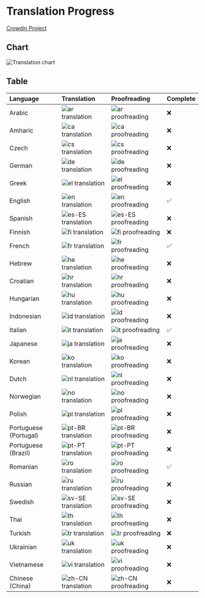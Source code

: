 # Translation Progress

[Crowdin Project](https://crowdin.com/project/zoomeeting-redirector)

## Chart

![Translation chart](https://badges.awesome-crowdin.com/translation-14914365-558725.png)

## Table

|Language|Translation|Proofreading|Complete|
|:----|:----|:----|:----|
|Arabic|![ar translation](https://img.shields.io/badge/dynamic/json?color=blue&label=ar&style=for-the-badge&logo=crowdin&query=%24.progress.0.data.translationProgress&url=https%3A%2F%2Fbadges.awesome-crowdin.com%2Fstats-14914365-558725.json)|![ar proofreading](https://img.shields.io/badge/dynamic/json?color=green&label=ar&style=for-the-badge&logo=crowdin&query=%24.progress.0.data.approvalProgress&url=https%3A%2F%2Fbadges.awesome-crowdin.com%2Fstats-14914365-558725.json)|❌|
|Amharic|![ca translation](https://img.shields.io/badge/dynamic/json?color=blue&label=ca&style=for-the-badge&logo=crowdin&query=%24.progress.1.data.translationProgress&url=https%3A%2F%2Fbadges.awesome-crowdin.com%2Fstats-14914365-558725.json)|![ca proofreading](https://img.shields.io/badge/dynamic/json?color=green&label=ca&style=for-the-badge&logo=crowdin&query=%24.progress.1.data.approvalProgress&url=https%3A%2F%2Fbadges.awesome-crowdin.com%2Fstats-14914365-558725.json)|❌|
|Czech|![cs translation](https://img.shields.io/badge/dynamic/json?color=blue&label=cs&style=for-the-badge&logo=crowdin&query=%24.progress.2.data.translationProgress&url=https%3A%2F%2Fbadges.awesome-crowdin.com%2Fstats-14914365-558725.json)|![cs proofreading](https://img.shields.io/badge/dynamic/json?color=green&label=cs&style=for-the-badge&logo=crowdin&query=%24.progress.2.data.approvalProgress&url=https%3A%2F%2Fbadges.awesome-crowdin.com%2Fstats-14914365-558725.json)|❌|
|German|![de translation](https://img.shields.io/badge/dynamic/json?color=blue&label=de&style=for-the-badge&logo=crowdin&query=%24.progress.3.data.translationProgress&url=https%3A%2F%2Fbadges.awesome-crowdin.com%2Fstats-14914365-558725.json)|![de proofreading](https://img.shields.io/badge/dynamic/json?color=green&label=de&style=for-the-badge&logo=crowdin&query=%24.progress.3.data.approvalProgress&url=https%3A%2F%2Fbadges.awesome-crowdin.com%2Fstats-14914365-558725.json)|❌|
|Greek|![el translation](https://img.shields.io/badge/dynamic/json?color=blue&label=el&style=for-the-badge&logo=crowdin&query=%24.progress.4.data.translationProgress&url=https%3A%2F%2Fbadges.awesome-crowdin.com%2Fstats-14914365-558725.json)|![el proofreading](https://img.shields.io/badge/dynamic/json?color=green&label=el&style=for-the-badge&logo=crowdin&query=%24.progress.4.data.approvalProgress&url=https%3A%2F%2Fbadges.awesome-crowdin.com%2Fstats-14914365-558725.json)|❌|
|English|![en translation](https://img.shields.io/badge/dynamic/json?color=blue&label=en&style=for-the-badge&logo=crowdin&query=%24.progress.5.data.translationProgress&url=https%3A%2F%2Fbadges.awesome-crowdin.com%2Fstats-14914365-558725.json)|![en proofreading](https://img.shields.io/badge/dynamic/json?color=green&label=en&style=for-the-badge&logo=crowdin&query=%24.progress.5.data.approvalProgress&url=https%3A%2F%2Fbadges.awesome-crowdin.com%2Fstats-14914365-558725.json)|✅|
|Spanish|![es-ES translation](https://img.shields.io/badge/dynamic/json?color=blue&label=es-ES&style=for-the-badge&logo=crowdin&query=%24.progress.6.data.translationProgress&url=https%3A%2F%2Fbadges.awesome-crowdin.com%2Fstats-14914365-558725.json)|![es-ES proofreading](https://img.shields.io/badge/dynamic/json?color=green&label=es-ES&style=for-the-badge&logo=crowdin&query=%24.progress.6.data.approvalProgress&url=https%3A%2F%2Fbadges.awesome-crowdin.com%2Fstats-14914365-558725.json)|❌|
|Finnish|![fi translation](https://img.shields.io/badge/dynamic/json?color=blue&label=fi&style=for-the-badge&logo=crowdin&query=%24.progress.7.data.translationProgress&url=https%3A%2F%2Fbadges.awesome-crowdin.com%2Fstats-14914365-558725.json)|![fi proofreading](https://img.shields.io/badge/dynamic/json?color=green&label=fi&style=for-the-badge&logo=crowdin&query=%24.progress.7.data.approvalProgress&url=https%3A%2F%2Fbadges.awesome-crowdin.com%2Fstats-14914365-558725.json)|❌|
|French|![fr translation](https://img.shields.io/badge/dynamic/json?color=blue&label=fr&style=for-the-badge&logo=crowdin&query=%24.progress.8.data.translationProgress&url=https%3A%2F%2Fbadges.awesome-crowdin.com%2Fstats-14914365-558725.json)|![fr proofreading](https://img.shields.io/badge/dynamic/json?color=green&label=fr&style=for-the-badge&logo=crowdin&query=%24.progress.8.data.approvalProgress&url=https%3A%2F%2Fbadges.awesome-crowdin.com%2Fstats-14914365-558725.json)|✅|
|Hebrew|![he translation](https://img.shields.io/badge/dynamic/json?color=blue&label=he&style=for-the-badge&logo=crowdin&query=%24.progress.9.data.translationProgress&url=https%3A%2F%2Fbadges.awesome-crowdin.com%2Fstats-14914365-558725.json)|![he proofreading](https://img.shields.io/badge/dynamic/json?color=green&label=he&style=for-the-badge&logo=crowdin&query=%24.progress.9.data.approvalProgress&url=https%3A%2F%2Fbadges.awesome-crowdin.com%2Fstats-14914365-558725.json)|❌|
|Croatian|![hr translation](https://img.shields.io/badge/dynamic/json?color=blue&label=hr&style=for-the-badge&logo=crowdin&query=%24.progress.10.data.translationProgress&url=https%3A%2F%2Fbadges.awesome-crowdin.com%2Fstats-14914365-558725.json)|![hr proofreading](https://img.shields.io/badge/dynamic/json?color=green&label=hr&style=for-the-badge&logo=crowdin&query=%24.progress.10.data.approvalProgress&url=https%3A%2F%2Fbadges.awesome-crowdin.com%2Fstats-14914365-558725.json)|❌|
|Hungarian|![hu translation](https://img.shields.io/badge/dynamic/json?color=blue&label=hu&style=for-the-badge&logo=crowdin&query=%24.progress.11.data.translationProgress&url=https%3A%2F%2Fbadges.awesome-crowdin.com%2Fstats-14914365-558725.json)|![hu proofreading](https://img.shields.io/badge/dynamic/json?color=green&label=hu&style=for-the-badge&logo=crowdin&query=%24.progress.11.data.approvalProgress&url=https%3A%2F%2Fbadges.awesome-crowdin.com%2Fstats-14914365-558725.json)|❌|
|Indonesian|![id translation](https://img.shields.io/badge/dynamic/json?color=blue&label=id&style=for-the-badge&logo=crowdin&query=%24.progress.12.data.translationProgress&url=https%3A%2F%2Fbadges.awesome-crowdin.com%2Fstats-14914365-558725.json)|![id proofreading](https://img.shields.io/badge/dynamic/json?color=green&label=id&style=for-the-badge&logo=crowdin&query=%24.progress.12.data.approvalProgress&url=https%3A%2F%2Fbadges.awesome-crowdin.com%2Fstats-14914365-558725.json)|❌|
|Italian|![it translation](https://img.shields.io/badge/dynamic/json?color=blue&label=it&style=for-the-badge&logo=crowdin&query=%24.progress.13.data.translationProgress&url=https%3A%2F%2Fbadges.awesome-crowdin.com%2Fstats-14914365-558725.json)|![it proofreading](https://img.shields.io/badge/dynamic/json?color=green&label=it&style=for-the-badge&logo=crowdin&query=%24.progress.13.data.approvalProgress&url=https%3A%2F%2Fbadges.awesome-crowdin.com%2Fstats-14914365-558725.json)|✅|
|Japanese|![ja translation](https://img.shields.io/badge/dynamic/json?color=blue&label=ja&style=for-the-badge&logo=crowdin&query=%24.progress.14.data.translationProgress&url=https%3A%2F%2Fbadges.awesome-crowdin.com%2Fstats-14914365-558725.json)|![ja proofreading](https://img.shields.io/badge/dynamic/json?color=green&label=ja&style=for-the-badge&logo=crowdin&query=%24.progress.14.data.approvalProgress&url=https%3A%2F%2Fbadges.awesome-crowdin.com%2Fstats-14914365-558725.json)|❌|
|Korean|![ko translation](https://img.shields.io/badge/dynamic/json?color=blue&label=ko&style=for-the-badge&logo=crowdin&query=%24.progress.15.data.translationProgress&url=https%3A%2F%2Fbadges.awesome-crowdin.com%2Fstats-14914365-558725.json)|![ko proofreading](https://img.shields.io/badge/dynamic/json?color=green&label=ko&style=for-the-badge&logo=crowdin&query=%24.progress.15.data.approvalProgress&url=https%3A%2F%2Fbadges.awesome-crowdin.com%2Fstats-14914365-558725.json)|❌|
|Dutch|![nl translation](https://img.shields.io/badge/dynamic/json?color=blue&label=nl&style=for-the-badge&logo=crowdin&query=%24.progress.16.data.translationProgress&url=https%3A%2F%2Fbadges.awesome-crowdin.com%2Fstats-14914365-558725.json)|![nl proofreading](https://img.shields.io/badge/dynamic/json?color=green&label=nl&style=for-the-badge&logo=crowdin&query=%24.progress.16.data.approvalProgress&url=https%3A%2F%2Fbadges.awesome-crowdin.com%2Fstats-14914365-558725.json)|❌|
|Norwegian|![no translation](https://img.shields.io/badge/dynamic/json?color=blue&label=no&style=for-the-badge&logo=crowdin&query=%24.progress.17.data.translationProgress&url=https%3A%2F%2Fbadges.awesome-crowdin.com%2Fstats-14914365-558725.json)|![no proofreading](https://img.shields.io/badge/dynamic/json?color=green&label=no&style=for-the-badge&logo=crowdin&query=%24.progress.17.data.approvalProgress&url=https%3A%2F%2Fbadges.awesome-crowdin.com%2Fstats-14914365-558725.json)|❌|
|Polish|![pl translation](https://img.shields.io/badge/dynamic/json?color=blue&label=pl&style=for-the-badge&logo=crowdin&query=%24.progress.18.data.translationProgress&url=https%3A%2F%2Fbadges.awesome-crowdin.com%2Fstats-14914365-558725.json)|![pl proofreading](https://img.shields.io/badge/dynamic/json?color=green&label=pl&style=for-the-badge&logo=crowdin&query=%24.progress.18.data.approvalProgress&url=https%3A%2F%2Fbadges.awesome-crowdin.com%2Fstats-14914365-558725.json)|❌|
|Portuguese (Portugal)|![pt-BR translation](https://img.shields.io/badge/dynamic/json?color=blue&label=pt-BR&style=for-the-badge&logo=crowdin&query=%24.progress.19.data.translationProgress&url=https%3A%2F%2Fbadges.awesome-crowdin.com%2Fstats-14914365-558725.json)|![pt-BR proofreading](https://img.shields.io/badge/dynamic/json?color=green&label=pt-BR&style=for-the-badge&logo=crowdin&query=%24.progress.19.data.approvalProgress&url=https%3A%2F%2Fbadges.awesome-crowdin.com%2Fstats-14914365-558725.json)|❌|
|Portuguese (Brazil)|![pt-PT translation](https://img.shields.io/badge/dynamic/json?color=blue&label=pt-PT&style=for-the-badge&logo=crowdin&query=%24.progress.20.data.translationProgress&url=https%3A%2F%2Fbadges.awesome-crowdin.com%2Fstats-14914365-558725.json)|![pt-PT proofreading](https://img.shields.io/badge/dynamic/json?color=green&label=pt-PT&style=for-the-badge&logo=crowdin&query=%24.progress.20.data.approvalProgress&url=https%3A%2F%2Fbadges.awesome-crowdin.com%2Fstats-14914365-558725.json)|❌|
|Romanian|![ro translation](https://img.shields.io/badge/dynamic/json?color=blue&label=ro&style=for-the-badge&logo=crowdin&query=%24.progress.21.data.translationProgress&url=https%3A%2F%2Fbadges.awesome-crowdin.com%2Fstats-14914365-558725.json)|![ro proofreading](https://img.shields.io/badge/dynamic/json?color=green&label=ro&style=for-the-badge&logo=crowdin&query=%24.progress.21.data.approvalProgress&url=https%3A%2F%2Fbadges.awesome-crowdin.com%2Fstats-14914365-558725.json)|✅|
|Russian|![ru translation](https://img.shields.io/badge/dynamic/json?color=blue&label=ru&style=for-the-badge&logo=crowdin&query=%24.progress.22.data.translationProgress&url=https%3A%2F%2Fbadges.awesome-crowdin.com%2Fstats-14914365-558725.json)|![ru proofreading](https://img.shields.io/badge/dynamic/json?color=green&label=ru&style=for-the-badge&logo=crowdin&query=%24.progress.22.data.approvalProgress&url=https%3A%2F%2Fbadges.awesome-crowdin.com%2Fstats-14914365-558725.json)|❌|
|Swedish|![sv-SE translation](https://img.shields.io/badge/dynamic/json?color=blue&label=sv-SE&style=for-the-badge&logo=crowdin&query=%24.progress.23.data.translationProgress&url=https%3A%2F%2Fbadges.awesome-crowdin.com%2Fstats-14914365-558725.json)|![sv-SE proofreading](https://img.shields.io/badge/dynamic/json?color=green&label=sv-SE&style=for-the-badge&logo=crowdin&query=%24.progress.23.data.approvalProgress&url=https%3A%2F%2Fbadges.awesome-crowdin.com%2Fstats-14914365-558725.json)|❌|
|Thai|![th translation](https://img.shields.io/badge/dynamic/json?color=blue&label=th&style=for-the-badge&logo=crowdin&query=%24.progress.24.data.translationProgress&url=https%3A%2F%2Fbadges.awesome-crowdin.com%2Fstats-14914365-558725.json)|![th proofreading](https://img.shields.io/badge/dynamic/json?color=green&label=th&style=for-the-badge&logo=crowdin&query=%24.progress.24.data.approvalProgress&url=https%3A%2F%2Fbadges.awesome-crowdin.com%2Fstats-14914365-558725.json)|❌|
|Turkish|![tr translation](https://img.shields.io/badge/dynamic/json?color=blue&label=tr&style=for-the-badge&logo=crowdin&query=%24.progress.25.data.translationProgress&url=https%3A%2F%2Fbadges.awesome-crowdin.com%2Fstats-14914365-558725.json)|![tr proofreading](https://img.shields.io/badge/dynamic/json?color=green&label=tr&style=for-the-badge&logo=crowdin&query=%24.progress.25.data.approvalProgress&url=https%3A%2F%2Fbadges.awesome-crowdin.com%2Fstats-14914365-558725.json)|❌|
|Ukrainian|![uk translation](https://img.shields.io/badge/dynamic/json?color=blue&label=uk&style=for-the-badge&logo=crowdin&query=%24.progress.26.data.translationProgress&url=https%3A%2F%2Fbadges.awesome-crowdin.com%2Fstats-14914365-558725.json)|![uk proofreading](https://img.shields.io/badge/dynamic/json?color=green&label=uk&style=for-the-badge&logo=crowdin&query=%24.progress.26.data.approvalProgress&url=https%3A%2F%2Fbadges.awesome-crowdin.com%2Fstats-14914365-558725.json)|❌|
|Vietnamese|![vi translation](https://img.shields.io/badge/dynamic/json?color=blue&label=vi&style=for-the-badge&logo=crowdin&query=%24.progress.27.data.translationProgress&url=https%3A%2F%2Fbadges.awesome-crowdin.com%2Fstats-14914365-558725.json)|![vi proofreading](https://img.shields.io/badge/dynamic/json?color=green&label=vi&style=for-the-badge&logo=crowdin&query=%24.progress.27.data.approvalProgress&url=https%3A%2F%2Fbadges.awesome-crowdin.com%2Fstats-14914365-558725.json)|❌|
|Chinese (China)|![zh-CN translation](https://img.shields.io/badge/dynamic/json?color=blue&label=zh-CN&style=for-the-badge&logo=crowdin&query=%24.progress.28.data.translationProgress&url=https%3A%2F%2Fbadges.awesome-crowdin.com%2Fstats-14914365-558725.json)|![zh-CN proofreading](https://img.shields.io/badge/dynamic/json?color=green&label=zh-CN&style=for-the-badge&logo=crowdin&query=%24.progress.28.data.approvalProgress&url=https%3A%2F%2Fbadges.awesome-crowdin.com%2Fstats-14914365-558725.json)|❌|